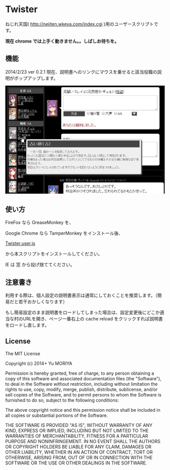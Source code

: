 Twister
=========

ねじれ天国( http://nejiten.wkeya.com/index.cgi )用のユーザースクリプトです。

**現在 chrome では上手く動きません。。しばしお待ちを。**

機能
---------

2014/2/23 ver 0.2.1 現在、説明書へのリンクにマウスを乗せると該当役職の説明がポップアップします。

![screen shot](https://github.com/y-moriya/Twister/raw/master/img/twister.jpg)

使い方
---------
FireFox なら GreaseMonkey を、

Google Chrome なら TamperMonkey をインストール後、

[Twister.user.js](https://github.com/y-moriya/Twister/raw/master/twister.user.js)

から本スクリプトをインストールしてください。

IE は 窓 から投げ捨ててください。

注意書き
--------

利用する際は、個人設定の説明書表示は通常にしておくことを推奨します。（簡易だと若干おかしくなります）

もし簡易設定のまま説明書をロードしてしまった場合は、設定変更後にどこか適当な村のURLを開き、ページ一番右上の cache reload をクリックすれば説明書をロードし直します。

License
---------

The MIT License

Copyright (c) 2014+ Yu MORIYA

Permission is hereby granted, free of charge, to any person obtaining a copy
of this software and associated documentation files (the "Software"), to deal
in the Software without restriction, including without limitation the rights
to use, copy, modify, merge, publish, distribute, sublicense, and/or sell
copies of the Software, and to permit persons to whom the Software is
furnished to do so, subject to the following conditions:

The above copyright notice and this permission notice shall be included in
all copies or substantial portions of the Software.

THE SOFTWARE IS PROVIDED "AS IS", WITHOUT WARRANTY OF ANY KIND, EXPRESS OR
IMPLIED, INCLUDING BUT NOT LIMITED TO THE WARRANTIES OF MERCHANTABILITY,
FITNESS FOR A PARTICULAR PURPOSE AND NONINFRINGEMENT. IN NO EVENT SHALL THE
AUTHORS OR COPYRIGHT HOLDERS BE LIABLE FOR ANY CLAIM, DAMAGES OR OTHER
LIABILITY, WHETHER IN AN ACTION OF CONTRACT, TORT OR OTHERWISE, ARISING FROM,
OUT OF OR IN CONNECTION WITH THE SOFTWARE OR THE USE OR OTHER DEALINGS IN
THE SOFTWARE.
